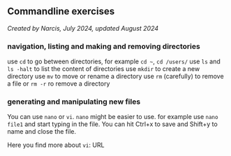 ## Commandline exercises

*Created by Narcis, July 2024, updated August 2024*

### navigation, listing and making and removing directories
use `cd` to go between directories, for example `cd ~`, `cd /users/`
use `ls` and `ls -halt` to list the content of directories
use `mkdir` to create a new directory
use `mv` to move or rename a directory
use `rm` (carefully) to remove a file or `rm -r` ro remove a directory


### generating and manipulating new files

You can use `nano` or `vi`. `nano` might be easier to use. for example use `nano file1` and start typing in the file. You can hit Ctrl+x to save and Shift+y to name and close the file.

Here you find more about `vi`: URL














